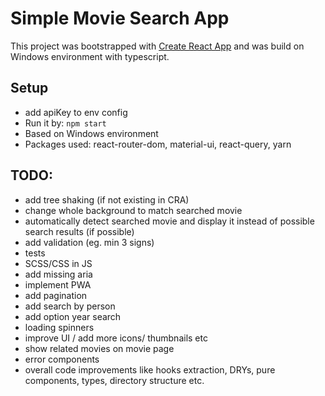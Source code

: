 # Simple Movie Search App

This project was bootstrapped with [Create React App](https://github.com/facebook/create-react-app) and was build on Windows environment with typescript.

## Setup

- add apiKey to env config
- Run it by: `npm start`
- Based on Windows environment
- Packages used: react-router-dom, material-ui, react-query, yarn


## TODO:
- add tree shaking (if not existing in CRA)
- change whole background to match searched movie
- automatically detect searched movie and display it instead of possible search results (if possible)
- add validation (eg. min 3 signs)
- tests
- SCSS/CSS in JS
- add missing aria
- implement PWA
- add pagination
- add search by person
- add option year search
- loading spinners
- improve UI / add more icons/ thumbnails etc 
- show related movies on movie page
- error components
- overall code improvements like hooks extraction, DRYs, pure components, types, directory structure etc.
